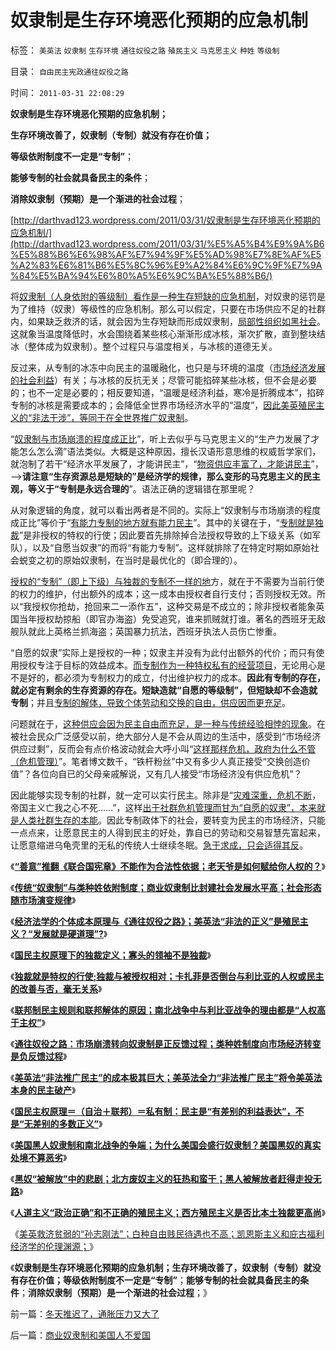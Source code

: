 # 奴隶制是生存环境恶化预期的应急机制

标签： `美英法` `奴隶制` `生存环境` `通往奴役之路` `殖民主义` `马克思主义` `种姓` `等级制` 

目录： `自由民主宪政通往奴役之路`

时间： `2011-03-31 22:08:29`

**奴隶制是生存环境恶化预期的应急机制；**

**生存环境改善了，奴隶制（专制）就没有存在价值；**

**等级依附制度不一定是“专制”**；

**能够专制的社会就具备民主的条件**；

**消除奴隶制（预期）是一个渐进的社会过程**；

[http://darthvad123.wordpress.com/2011/03/31/奴隶制是生存环境恶化预期的应急机制/](http://darthvad123.wordpress.com/2011/03/31/%E5%A5%B4%E9%9A%B6%E5%88%B6%E6%98%AF%E7%94%9F%E5%AD%98%E7%8E%AF%E5%A2%83%E6%81%B6%E5%8C%96%E9%A2%84%E6%9C%9F%E7%9A%84%E5%BA%94%E6%80%A5%E6%9C%BA%E5%88%B6/)

将[奴隶制（人身依附的等级制）看作是一种生存短缺的应急机制](../../../2011/3/27/奴隶制是对市场崩溃的适应.md)，对奴隶的惩罚是为了维持（奴隶）等级性的应急机制。那么可以假定，只要在市场供应不足的社群内，如果缺乏救济的话，就会因为生存短缺而形成奴隶制，[局部性组织如黑社会](../../../2010/10/4/黑社会和黑社会行为和打黑的本质.md)。这就象当温度降低时，水会围绕着某些核心渐渐形成冰核，渐次扩散，直到整块结冰（整体成为奴隶制）。整个过程只与温度相关，与冰核的道德无关。

反过来，从专制的冰冻中向民主的温暖融化，也只是与环境的温度（[市场经济发展的社会利益](../../../2010/10/1/拨乱反正就会有“失去的几十年”——＞比亡国强！.md)）有关；与冰核的反抗无关；尽管可能掐碎某些冰核，但不会是必要的；也不一定是必要的；相反要知道，“温暖是经济利益，寒冷是折腾成本”，掐碎专制的冰核是需要成本的；会降低全世界市场经济水平的“温度”，[因此美英殖民主义的“非法干涉”，等同于在全世界推广奴隶制](../../../2011/3/27/美英法殖民主义是《通往奴役之路》.md)。

“[奴隶制与市场崩溃的程度成正比](../../../2011/3/28/市场崩溃通向奴役之路的正反馈.md)”，听上去似乎与马克思主义的“生产力发展了才能怎么怎么滴”语法类似。大概是这种原因，擅长汉语形意思维的权威哲学家们，就泡制了若干“经济水平发展了，才能讲民主”，“[物资供应丰富了，才能讲民主](../../../2010/3/2/“物质供应极大丰富才能讲民主“.md)”，——>**请注意“生存资源总是短缺的”是经济学的规律，那么变形的马克思主义的民主观，等义于“专制是永远合理的**”。语法正确的逻辑错在那里呢？

从对象逻辑的角度，就可以看出两者是不同的。实际上“奴隶制与市场崩溃的程度成正比”等价于“[有能力专制的地方就有能力民主](../../../2010/5/12/传统文化美德服务于等级社会.md)”。其中的关键在于，“[专制就是独裁](../../../2011/3/27/国民主权原理下的独裁和寡头们的领袖.md)”是非授权的特权的行使；因此要首先排除掉合法授权导致的上下级关系（如军队），以及“自愿当奴隶”的而将“有能力专制”。这样就排除了在特定时期如原始社会蜕变之初的原始奴隶制，在当时是最优化的（即合理的）。

[授权的“专制”（即上下级）与独裁的专制不一样的地](../../../2011/3/28/后卡扎菲的利比亚能摆脱独裁的卡扎菲吗？.md)方，就在于不需要为当前行使的权力的维护，付出额外的成本；这一成本由授权者自行支付；否则授权无效。所以“我授权你抢劫，抢回来二一添作五”，这种交易是不成立的；除非授权者能象英国当年授权劫掠船（即官办海盗）免受追究，谁来抓贼就打谁。著名的西班牙无敌舰队就此上英格兰抓海盗；英国暴力抗法，西班牙执法人员伤亡惨重。

“自愿的奴隶”实际上是授权的一种；奴隶主并没有为此付出额外的代价；而只有使用授权专注于目标的效益成本。[而专制作为一种特权私有的经营项目](../../../2009/5/14/权力经营的风险和成本.md)，无论用心是不是好的，都必须为专制权力的成立，付出维护权力的成本。**因此有专制的存在，就必定有剩余的生存资源的存在。短缺造就“自愿的等级制”，但短缺却不会造就专制**；并且[专制的解体，导致个体劳动和交换的自由，供应因而更充足](../../../2011/1/19/米塞斯原理与百年中国历史错误.md)。

问题就在于，[这种供应会因为民主自由而充足，是一种与传统经验相悖的现象](../../../2011/1/9/市场经济不存在粮食危机.md)。在被社会民众广泛感受以前，绝大部分人是不会从周边的生活中，感受到“市场经济供应过剩”，反而会有点价格波动就会大呼小叫“[这样那样危机，政府为什么不管（危机管理）](../../../2010/11/16/农产品涨1-消费价格涨100-，农民收入不会提高.md)”。笔者博文数千，“铁杆粉丝”中又有多少人真正接受“交换创造价值”？各位向自已的父母亲戚解说，又有几人接受“市场经济没有供应危机”？

因此能够实现专制的社群，就一定可以实行民主。除非是“[灾难深重，危机不断](../../../2010/12/16/“灾难深重”意味着社会腐朽.md)，帝国主义亡我之心不死……”，这样[出于社群危机管理而甘为“自愿的奴隶”，本来就是人类社群生存的本能](../../../2010/1/21/国家是危机管理的工具.md)。因此专制政体下的社会，要转变为民主的市场经济，只能一点点来，让愿意民主的人得到民主的好处，靠自已的劳动和交易智慧先富起来，让愿意缩进乌龟壳里的无私的传统人士继续冬眠。[急于求成，只会适得其反](../../../2010/11/3/“政治改革”必须首先在法学中精确定义.md)。

《[**“善意”推翻《联合国宪章》不能作为合法性依据；老天爷是如何赋给你人权的？**](../../../2011/3/27/“善意”推翻《联合国宪章》将推翻联合国.md)》

《[**传统“奴隶制”与类种姓依附制度；商业奴隶制比封建社会发展水平高；社会形态随市场演变规律**](../../../2011/3/27/奴隶制是对市场崩溃的适应.md)》

《[**经济法学的个体成本原理与《通往奴役之路》；美英法“非法的正义”是殖民主义？“发展就是硬道理”?**](../../../2011/3/27/美英法殖民主义是《通往奴役之路》.md)》

《[**国民主权原理下的独裁定义；寡头的领袖不是独裁**](../../../2011/3/27/国民主权原理下的独裁和寡头们的领袖.md)》

《[**独裁就是特权的行使;独裁与被授权相对；卡扎菲是否倒台与利比亚的人权或民主的改善与否，毫无关系**](../../../2011/3/28/后卡扎菲的利比亚能摆脱独裁的卡扎菲吗？.md)》

《[**联邦制民主规则和联邦解体的原因；南北战争中与利比亚战争的理由都是“人权高于主权”**](../../../2011/3/28/美国解体和联合国危机.md)》

《[**通往奴役之路：市场崩溃转向奴隶制是正反馈过程；类种姓制度向市场经济转变是负反馈过程**](../../../2011/3/28/市场崩溃通向奴役之路的正反馈.md)》

《[**美英法“非法推广民主”的成本极其巨大；美英法全力“非法推广民主”将令美英法本身的民主破产**](../../../2011/3/29/“非法推广民主”会令美英法破产.md)》

《[**国民主权原理＝（自治＋联邦）＝私有制：民主是“有差别的利益表达”，不是“无差别的多数正义”**](../../../2011/3/29/国民主权原理＝私有制.md)》

《[**美国黑人奴隶制和南北战争的争端；为什么美国会盛行奴隶制？美国黑奴的真实处境不算恶劣**](../../../2011/3/29/美国奴隶制和南北战争.md)》

《[**黑奴“被解放”中的悲剧；北方废奴主义的狂热和蛮干；黑人被解放者赶得走投无路**](../../../2011/3/30/黑奴“被解放”中的悲剧.md)》

《[**人道主义“政治正确”和不正确的殖民主义；西方殖民主义是否比本土独裁更高尚**](../../../2011/3/30/人道主义“政治正确”和不正确的殖民主义.md)》

《[美英救济贫弱的“孙志刚法”；白种自由贱民待遇也不高；凯恩斯主义和庇古福利经济学的伦理渊源；](../../../2011/3/30/美英“孙志刚法”和黑奴待遇.md)》

《**奴隶制是生存环境恶化预期的应急机制；生存环境改善了，奴隶制（专制）就没有存在价值；等级依附制度不一定是“专制”**；**能够专制的社会就具备民主的条件**；**消除奴隶制（预期）是一个渐进的社会过程**；》



前一篇：[冬天推迟了，通胀压力又大了](../../../2011/3/31/冬天推迟了，通胀压力又大了.md)

后一篇：[商业奴隶制和美国人不爱国](../../../2011/3/31/商业奴隶制和美国人不爱国.md)